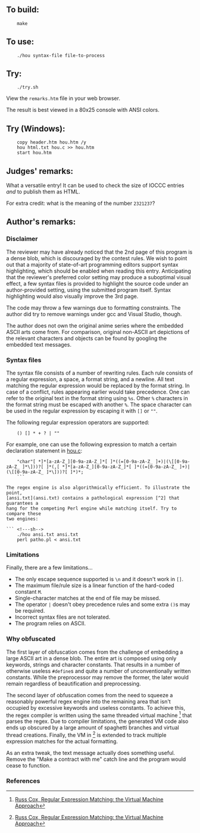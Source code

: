 ## To build:

``` <!---sh-->
    make
```


## To use:

``` <!---sh-->
    ./hou syntax-file file-to-process
```


## Try:

``` <!---sh-->
    ./try.sh
```

View the `remarks.htm` file in your web browser.

The result is best viewed in a 80x25 console with ANSI colors.


## Try (Windows):

```
    copy header.htm hou.htm /y
    hou html.txt hou.c >> hou.htm
    start hou.htm
```


## Judges' remarks:

What a versatile entry! It can be used to check the size of IOCCC entries *and*
to publish them as HTML.

For extra credit: what is the meaning of the number `2321237`?


## Author's remarks:

### Disclaimer

The reviewer may have already noticed that the 2nd page of this program is a
dense blob, which is discouraged by the contest rules. We wish to point out that
a majority of state-of-art programming editors support syntax highlighting,
which should be enabled when reading this entry. Anticipating that the
reviewer's preferred color setting may produce a suboptimal visual effect, a few
syntax files is provided to highlight the source code under an author-provided
setting, using the submitted program itself. Syntax highlighting would also
visually improve the 3rd page.

The code may throw a few warnings due to formatting constraints. The author did
try to remove warnings under gcc and Visual Studio, though.

The author does not own the original anime series where the embedded ASCII arts
come from. For comparison, original non-ASCII art depictions of the relevant
characters and objects can be found by googling the embedded text messages.


### Syntax files

The syntax file consists of a number of rewriting rules. Each rule consists of a
regular expression, a space, a format string, and a newline. All text matching
the regular expression would be replaced by the format string. In case of a
conflict, rules appearing earlier would take precedence. One can refer to the
original text in the format string using `%s`. Other `%` characters in the
format string must be escaped with another `%`. The space character can be used
in the regular expression by escaping it with `[]` or `""`.

The following regular expression operators are supported:

```
    () [] * + ? | ""
```

For example, one can use the following expression to match a certain declaration
statement in [hou.c](hou.c):

``` <!---re-->
	"char"[ *]*[a-zA-Z_][0-9a-zA-Z_]*[ ]*((=[0-9a-zA-Z_ ]+)|(\[[0-9a-zA-Z_ ]*\]))?[ ]*(,[ *]*[a-zA-Z_][0-9a-zA-Z_]*[ ]*((=[0-9a-zA-Z_ ]+)|(\[[0-9a-zA-Z_ ]*\]))?[ ]*)*;
    ```

The regex engine is also algorithmically efficient. To illustrate the point,
[ansi.txt](ansi.txt) contains a pathological expression [^2] that guarantees a
hang for the competing Perl engine while matching itself. Try to compare these
two engines:

``` <!---sh-->
    ./hou ansi.txt ansi.txt
    perl patho.pl < ansi.txt
```


### Limitations

Finally, there are a few limitations...

- The only escape sequence supported is `\n` and it doesn't work in `[]`.
- The maximum file/rule size is a linear function of the hard-coded constant `M`.
- Single-character matches at the end of file may be missed.
- The operator `|` doesn't obey precedence rules and some extra `()`s may be required.
- Incorrect syntax files are not tolerated.
- The program relies on ASCII.


### Why obfuscated

The first layer of obfuscation comes from the challenge of embedding a large
ASCII art in a dense blob. The entire art is composed using only keywords,
strings and character constants. That results in a number of otherwise useless
`#define`s and quite a number of unconventionally written constants. While the
preprocessor may remove the former, the later would remain regardless of
beautification and preprocessing.

The second layer of obfuscation comes from the need to squeeze a reasonably
powerful regex engine into the remaining area that isn't occupied by excessive
keywords and useless constants. To achieve this, the regex compiler is written
using the same threaded virtual machine [^1] that parses the regex. Due to
compiler limitations, the generated VM code also ends up obscured by a large
amount of spaghetti branches and virtual thread creations. Finally, the VM in
[^1] is extended to track multiple expression matches for the actual formatting.

As an extra tweak, the text message actually does something useful. Remove the
"Make a contract with me" catch line and the program would cease to function.


### References

[^1]: [Russ Cox, Regular Expression Matching: the Virtual Machine Approach](http://swtch.com/~rsc/regexp/regexp2.html)

[^2]: [Regular Expression Matching Can Be Simple And Fast (but is slow in Java, Perl, PHP, Python, Ruby, ...)](http://swtch.com/~rsc/regexp/regexp1.html)


<!--

    Copyright © 1984-2024 by Landon Curt Noll. All Rights Reserved.

    You are free to share and adapt this file under the terms of this license:

	Creative Commons Attribution-ShareAlike 4.0 International (CC BY-SA 4.0)

    For more information, see:

	https://creativecommons.org/licenses/by-sa/4.0/

-->
